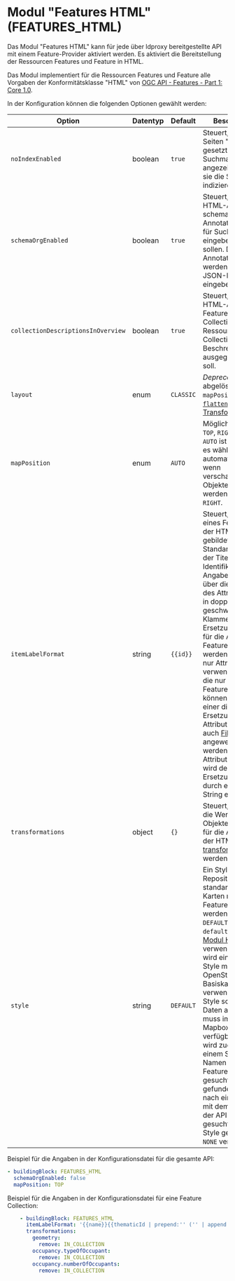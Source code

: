 # Modul "Features HTML" (FEATURES_HTML)

Das Modul "Features HTML" kann für jede über ldproxy bereitgestellte API mit einem Feature-Provider aktiviert werden. Es aktiviert die Bereitstellung der Ressourcen Features und Feature in HTML.

Das Modul implementiert für die Ressourcen Features und Feature alle Vorgaben der Konformitätsklasse "HTML" von [OGC API - Features - Part 1: Core 1.0](http://www.opengis.net/doc/IS/ogcapi-features-1/1.0#rc_html).

In der Konfiguration können die folgenden Optionen gewählt werden:

|Option |Datentyp |Default |Beschreibung
| --- | --- | --- | ---
|`noIndexEnabled` |boolean |`true` |Steuert, ob in allen Seiten "noIndex" gesetzt wird und Suchmaschinen angezeigt wird, dass sie die Seiten nicht indizieren sollen.
|`schemaOrgEnabled` |boolean |`true` |Steuert, ob in die HTML-Ausgabe schema.org-Annotationen, z.B. für Suchmaschinen, eingebettet sein sollen. Die Annotationen werden im Format JSON-LD eingebettet.
|`collectionDescriptionsInOverview`  |boolean |`true` |Steuert, ob in der HTML-Ausgabe der Feature-Collections-Ressource für jede Collection die Beschreibung ausgegeben werden soll.
|`layout` |enum |`CLASSIC` |*Deprecated* Wird abgelöst von `mapPosition` und der [`flatten`-Transformation](../providers/transformations.md).
|`mapPosition` |enum |`AUTO` |Mögliche Werte sind `TOP`, `RIGHT` und `AUTO`. `AUTO` ist der Default, es wählt automatisch `TOP` wenn verschachtelte Objekte gefunden werden und sonst `RIGHT`.
|`itemLabelFormat` |string |`{{id}}` |Steuert, wie der Titel eines Features in der HTML-Ausgabe gebildet wird. Standardmäßig ist der Titel der Identifikator. In der Angabe können über die Angabe des Attributnamens in doppelt-geschweiften Klammern Ersetzungspunkte für die Attribute des Features verwendet werden. Es können nur Attribute verwendet werden, die nur einmal pro Feature vorkommen können. Neben einer direkten Ersetzung mit dem Attributwert können auch [Filter](general-rules.md#String-Template-Filter) angewendet werden. Ist ein Attribut `null`, dann wird der Ersetzungspunkt durch einen leeren String ersetzt.
|`transformations` |object |`{}` |Steuert, ob und wie die Werte von Objekteigenschaften für die Ausgabe in der HTML-Ausgabe [transformiert](general-rules.md#transformations) werden.
|`style` |string |`DEFAULT` |Ein Style im Style-Repository, der standardmäßig in Karten mit den Features verwendet werden soll. Bei `DEFAULT` wird der `defaultStyle` aus [Modul HTML](html.md) verwendet. Bei `NONE` wird ein einfacher Style mit OpenStreetMap als Basiskarte verwendet. Der Style sollte alle Daten abdecken und muss im Format Mapbox Style verfügbar sein. Es wird zuerst nach einem Style mit dem Namen für die Feature Collection gesucht; falls keiner gefunden wird, wird nach einem Style mit dem Namen auf der API-Ebene gesucht. Wird kein Style gefunden, wird `NONE` verwendet.

Beispiel für die Angaben in der Konfigurationsdatei für die gesamte API:

```yaml
- buildingBlock: FEATURES_HTML
  schemaOrgEnabled: false
  mapPosition: TOP
```

Beispiel für die Angaben in der Konfigurationsdatei für eine Feature Collection:

```yaml
    - buildingBlock: FEATURES_HTML
      itemLabelFormat: '{{name}}{{thematicId | prepend:'' ('' | append:'')''}}'
      transformations:
        geometry:
          remove: IN_COLLECTION
        occupancy.typeOfOccupant:
          remove: IN_COLLECTION
        occupancy.numberOfOccupants:
          remove: IN_COLLECTION
```
